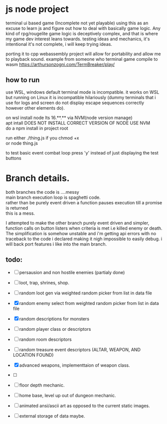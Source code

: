 # js node project
terminal ui based game (Incomplete not yet playable)
using this as an excuse to learn js and figure out how to deal with basically game logic.
Any kind of rpg/rougelite game logic is deceptively complex, and that is where my game dev interest leans towards.
testing ideas and mechanics, it's intentional it's not complete, i will keep trying ideas.

porting it to cpp webassembly project will allow for portability and allow me to playback sound.
example from someone who terminal game compile to wasm https://arthursonzogni.com/TermBreaker/play/


## how to run
use WSL, windows default terminal mode is incompatible.
it works on WSL but running on Linux it is incompatible hilariously (dummy terminals that i use for logs and screen do not display escape sequences correctly however other elements do). 

on wsl install node lts 16.\*\*.\*\* via NVM(node version manage) \
apt intall DOES NOT INSTALL CORRECT VERSION OF NODE USE NVM \
do a npm install in project root 

run either ./thing.js if you chmod +x \
or node thing.js 

to test basic event combat loop press 'y' instead of just displaying the test buttons 

# Branch details.
both branches the code is ....messy \
main branch execution loop is spaghetti code. \
rather than be purely event driven a function pauses execution till a promise is returned \
this is a mess. 

I attempted to make the other branch purely event driven and simpler, function calls on button listers when criteria is met i.e killed enemy or death.
The simplification is somehow unstable and i'm getting api errors with no traceback to the code i declared making it nigh impossible to easily debug.
i will back port features i like into the main branch.

## todo:
- [ ] persausion and non hostile enemies (partialy done)
- [ ] loot, trap, shrines, shop.
- [ ] random loot gen via weighted random picker from list in data file
- [x] random enemy select from weighted random picker from list in data file
- [x] random descriptions for monsters
- [ ] random player class or descriptors
- [ ] random room descriptors
- [ ] random treasure event descriptors (ALTAR, WEAPON, AND LOCATION FOUND)
- [x] advanced weapons, implementtaion of weapon class.
- [ ]
- [ ] floor depth mechanic.
- [ ] home base, level up out of dungeon mechanic.
- [ ] animated ansi/ascii art as opposed to the current static images.
- [ ] external storage of data maybe.

